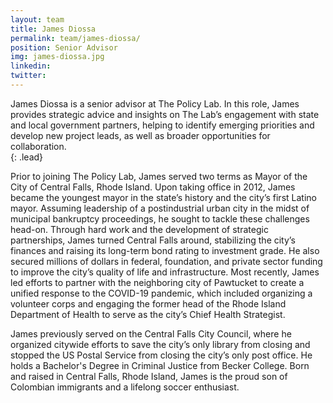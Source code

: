 ```yaml
---
layout: team
title: James Diossa
permalink: team/james-diossa/
position: Senior Advisor
img: james-diossa.jpg
linkedin:
twitter:
---
```


James Diossa is a senior advisor at The Policy Lab. In this role, James provides strategic advice and insights on The Lab’s engagement with state and local government partners, helping to identify emerging priorities and develop new project leads, as well as broader opportunities for collaboration.  
{: .lead}

Prior to joining The Policy Lab, James served two terms as Mayor of the City of Central Falls,  Rhode Island. Upon taking office in 2012, James became the youngest mayor in the state’s history and the city’s first Latino mayor. Assuming leadership of a postindustrial urban city in the midst of municipal bankruptcy proceedings, he sought to tackle these challenges head-on. Through hard work and the development of strategic partnerships, James turned Central Falls around, stabilizing the city’s finances and raising its long-term bond rating to investment grade. He also secured millions of dollars in federal, foundation, and private sector funding to improve the city’s quality of life and infrastructure. Most recently, James led efforts to partner with the neighboring city of Pawtucket to create a unified response to the COVID-19 pandemic, which included organizing a volunteer corps and engaging the former head of the Rhode Island Department of Health to serve as the city’s Chief Health Strategist.

James previously served on the Central Falls City Council, where he organized citywide efforts to save the city’s only library from closing and stopped the US Postal Service from closing the city’s only post office. He holds a Bachelor's Degree in Criminal Justice from Becker College. Born and raised in Central Falls, Rhode Island, James is the proud son of Colombian immigrants and a lifelong soccer enthusiast.
